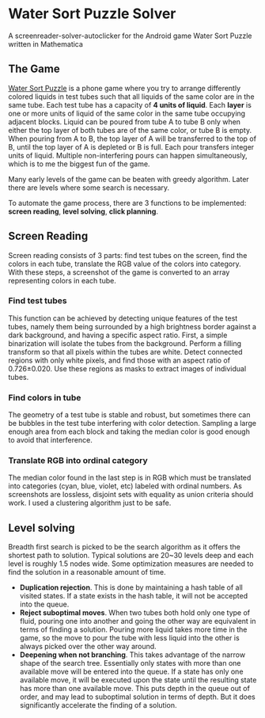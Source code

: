 # Water Sort Puzzle Solver
A screenreader-solver-autoclicker for the Android game Water Sort Puzzle written in Mathematica

## The Game

[Water Sort Puzzle](https://play.google.com/store/apps/details?id=com.gma.water.sort.puzzle) is a phone game where you try to arrange differently colored liquids in test tubes such that all liquids of the same color are in the same tube. Each test tube has a capacity of **4 units of liquid**. Each **layer** is one or more units of liquid of the same color in the same tube occupying adjacent blocks. Liquid can be poured from tube A to tube B only when either the top layer of both tubes are of the same color, or tube B is empty. When pouring from A to B, the top layer of A will be transferred to the top of B, until the top layer of A is depleted or B is full. Each pour transfers integer units of liquid. Multiple non-interfering pours can happen simultaneously, which is to me the biggest fun of the game.

Many early levels of the game can be beaten with greedy algorithm. Later there are levels where some search is necessary.

To automate the game process, there are 3 functions to be implemented: **screen reading**, **level solving**, **click planning**.

## Screen Reading

Screen reading consists of 3 parts: find test tubes on the screen, find the colors in each tube, translate the RGB value of the colors into category. With these steps, a screenshot of the game is converted to an array representing colors in each tube.

### Find test tubes

This function can be achieved by detecting unique features of the test tubes, namely them being surrounded by a high brightness border against a dark background, and having a specific aspect ratio. First, a simple binarization will isolate the tubes from the background. Perform a filling transform so that all pixels within the tubes are white. Detect connected regions with only white pixels, and find those with an aspect ratio of 0.726±0.020. Use these regions as masks to extract images of individual tubes.

### Find colors in tube

The geometry of a test tube is stable and robust, but sometimes there can be bubbles in the test tube interfering with color detection. Sampling a large enough area from each block and taking the median color is good enough to avoid that interference.

### Translate RGB into ordinal category

The median color found in the last step is in RGB which must be translated into categories (cyan, blue, violet, etc) labeled with ordinal numbers. As screenshots are lossless, disjoint sets with equality as union criteria should work. I used a clustering algorithm just to be safe.

## Level solving

Breadth first search is picked to be the search algorithm as it offers the shortest path to solution. Typical solutions are 20~30 levels deep and each level is roughly 1.5 nodes wide. Some optimization measures are needed to find the solution in a reasonable amount of time.

+ **Duplication rejection**. This is done by maintaining a hash table of all visited states. If a state exists in the hash table, it will not be accepted into the queue.
+ **Reject suboptimal moves**. When two tubes both hold only one type of fluid, pouring one into another and going the other way are equivalent in terms of finding a solution. Pouring more liquid takes more time in the game, so the move to pour the tube with less liquid into the other is always picked over the other way around.
+ **Deepening when not branching**. This takes advantage of the narrow shape of the search tree. Essentially only states with more than one available move will be entered into the queue. If a state has only one available move, it will be executed upon the state until the resulting state has more than one available move. This puts depth in the queue out of order, and may lead to suboptimal solution in terms of depth. But it does significantly accelerate the finding of a solution.
